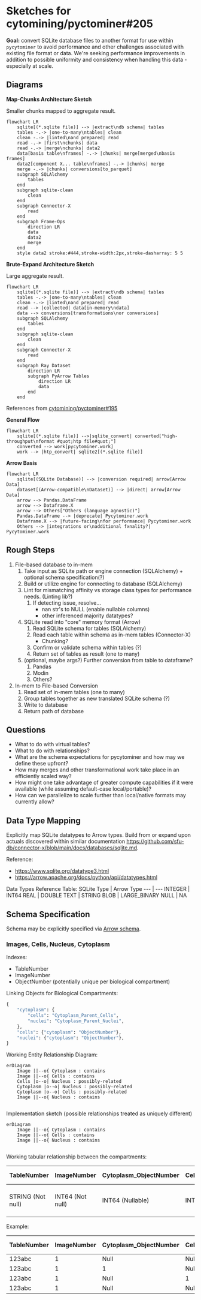 # Sketches for cytomining/pyctominer#205

__Goal:__
convert SQLite database files to another format for use within `pycytominer` to avoid performance and other challenges associated with existing file format or data. We're seeking performance improvements in addition to possible uniformity and consistency when handling this data - especially at scale.

## Diagrams

__Map-Chunks Architecture Sketch__

Smaller chunks mapped to aggregate result.

```mermaid
flowchart LR
    sqlite[(*.sqlite file)] --> |extract\ndb schema| tables
    tables -.-> |one-to-many\ntables| clean
    clean -.-> |linted\nand prepared| read
    read -.-> |first\nchunks| data
    read -.-> |merge\nchunks| data2
    data[basis table\nframes] -.-> |chunks| merge[merged\nbasis frames]
    data2[component X... table\nframes] -.-> |chunks| merge
    merge -.-> |chunks| conversions[to_parquet]
    subgraph SQLAlchemy
        tables
    end
    subgraph sqlite-clean
        clean
    end
    subgraph Connector-X
        read
    end
    subgraph Frame-Ops
        direction LR
        data
        data2
        merge
    end
    style data2 stroke:#444,stroke-width:2px,stroke-dasharray: 5 5

```

__Brute-Expand Architecture Sketch__

Large aggregate result.

```mermaid
flowchart LR
    sqlite[(*.sqlite file)] --> |extract\ndb schema| tables
    tables -.-> |one-to-many\ntables| clean
    clean -.-> |linted\nand prepared| read
    read --> |collected| data[in-memory\ndata]
    data --> conversions[transformations\nor conversions]
    subgraph SQLAlchemy
        tables
    end
    subgraph sqlite-clean
        clean
    end
    subgraph Connector-X
        read
    end
    subgraph Ray Dataset
        direction LR
        subgraph PyArrow Tables
            direction LR
            data
        end
    end

```

References from [cytomining/pyctominer#195](https://github.com/cytomining/pycytominer/issues/195)

__General Flow__

```mermaid
flowchart LR
    sqlite[(*.sqlite file)] -->|sqlite_convert| converted["high-throughput\nformat #quot;htp file#quot;"]
    converted --> work[pycytominer.work]
    work --> |htp_convert| sqlite2[(*.sqlite file)]
```

__Arrow Basis__

```mermaid
flowchart LR
    sqlite[(SQLite Database)] --> |conversion required| arrow[Arrow Data]
    dataset[(Arrow-compatible\nDataset)] --> |direct| arrow[Arrow Data]
    arrow --> Pandas.DataFrame
    arrow --> Dataframe.X
    arrow --> Others["Others (language agnostic)"]
    Pandas.DataFrame --> |deprecate| Pycytominer.work
    Dataframe.X --> |future-facing\nfor performance| Pycytominer.work
    Others --> |integrations or\nadditional fxnality?| Pycytominer.work
```

## Rough Steps

1. File-based database to in-mem
    1. Take input as SQLite path or engine connection (SQLAlchemy) + optional schema specification(?)
    1. Build or utilize engine for connecting to database (SQLAlchemy)
    1. Lint for mismatching affinity vs storage class types for performance needs. (Linting lib?)
        1. If detecting issue, resolve...
            - nan str's to NULL (enable nullable columns)
            - other inferenced majority datatypes?
    1. SQLite read into "core" memory format (Arrow)
        1. Read SQLite schema for tables (SQLAlchemy)
        1. Read each table within schema as in-mem tables (Connector-X)
            - Chunking?
        1. Confirm or validate schema within tables (?)
        1. Return set of tables as result (one to many)
    1. (optional, maybe args?) Further conversion from table to dataframe?
        1. Pandas
        1. Modin
        1. Others?
1. In-mem to File-based Conversion
    1. Read set of in-mem tables (one to many)
    1. Group tables together as new translated SQLite schema (?)
    1. Write to database
    1. Return path of database

## Questions

- What to do with virtual tables?
- What to do with relationships?
- What are the schema expectations for pycytominer and how may we define these upfront?
- How may merges and other transformational work take place in an efficiently scaled way?
- How might one take advantage of greater compute capabilities if it were available (while assuming default-case local/portable)?
- How can we parallelize to scale further than local/native formats may currently allow?

## Data Type Mapping

Explicitly map SQLite datatypes to Arrow types. Build from or expand upon actuals discovered within similar documentation <https://github.com/sfu-db/connector-x/blob/main/docs/databases/sqlite.md>.

Reference:

- <https://www.sqlite.org/datatype3.html>
- <https://arrow.apache.org/docs/python/api/datatypes.html>

Data Types Reference Table:
SQLite Type | Arrow Type
--- | ---
INTEGER | INT64
REAL | DOUBLE
TEXT | STRING
BLOB | LARGE_BINARY
NULL | NA

## Schema Specification

Schema may be explicitly specified via [Arrow schema](https://arrow.apache.org/docs/python/generated/pyarrow.schema.html).

### Images, Cells, Nucleus, Cytoplasm

Indexes:

- TableNumber
- ImageNumber
- ObjectNumber (potentially unique per biological compartment)

Linking Objects for Biological Compartments:

```python
{
    "cytoplasm": {
        "cells": "Cytoplasm_Parent_Cells",
        "nuclei": "Cytoplasm_Parent_Nuclei",
    },
    "cells": {"cytoplasm": "ObjectNumber"},
    "nuclei": {"cytoplasm": "ObjectNumber"},
}
```

Working Entity Relationship Diagram:

```mermaid
erDiagram
    Image ||--o{ Cytoplasm : contains
    Image ||--o{ Cells : contains
    Cells |o--o| Nucleus : possibly-related
    Cytoplasm |o--o| Nucleus : possibly-related
    Cytoplasm |o--o| Cells : possibly-related
    Image ||--o{ Nucleus : contains
    
```

Implementation sketch (possible relationships treated as uniquely different)

```mermaid
erDiagram
    Image ||--o{ Cytoplasm : contains
    Image ||--o{ Cells : contains
    Image ||--o{ Nucleus : contains
    
```

Working tabular relationship between the compartments:

TableNumber | ImageNumber | Cytoplasm_ObjectNumber | Cells_ObjectNumber | Nucleus_ObjectNumber | Image_Fields...(many) | Cytoplasm_Fields...(many) | Cells_Fields...(many) | Nucleus_Fields...(many)
--- | --- | --- | --- | --- | --- | --- | --- | ---
STRING (Not null) | INT64 (Not null) | INT64 (Nullable)| INT64 (Nullable)| INT64 (Nullable) | Various (Populated for all ..._ObjectNumber == Null) | Various (Cytoplasm_ObjectNumber != Null) | Various (Cells_ObjectNumber != Null) | Various (Nucleus_ObjectNumber != Null)

Example:

TableNumber | ImageNumber | Cytoplasm_ObjectNumber | Cells_ObjectNumber | Nucleus_ObjectNumber | Image_Fields...(many) | Cytoplasm_Fields...(many) | Cells_Fields...(many) | Nucleus_Fields...(many)
--- | --- | --- | --- | --- | --- | --- | --- | ---
123abc | 1 | Null | Null| Null | Image Data... | Null | Null | Null
123abc | 1 | 1 | Null| Null | Null | Cytoplasm Data... | Null | Null
123abc | 1 | Null | 1| Null | Null | Null | Cells Data... | Null
123abc | 1 | Null | Null | 1 | Null | Null | Null | Nucleus Data...
